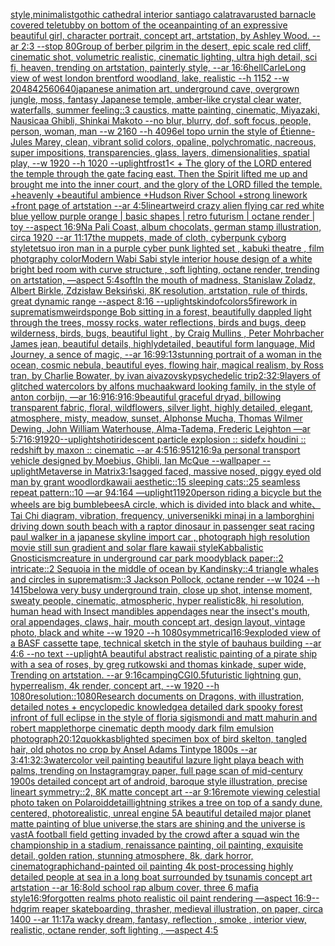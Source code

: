 [style,minimalist](https://www.ebank.nz/aiartgenerator?category=style%2Cminimalist)[gothic cathedral interior santiago calatrava](https://www.ebank.nz/aiartgenerator?category=gothic%20cathedral%20interior%20santiago%20calatrava)[rusted barnacle covered teletubby on bottom of the ocean](https://www.ebank.nz/aiartgenerator?category=rusted%20barnacle%20covered%20teletubby%20on%20bottom%20of%20the%20ocean)[painting of an expressive beautiful girl,  character portrait, concept art, artstation, by Ashley Wood. --ar 2:3 --stop 80](https://www.ebank.nz/aiartgenerator?category=painting%20of%20an%20expressive%20beautiful%20girl%2C%20%20character%20portrait%2C%20concept%20art%2C%20artstation%2C%20by%20Ashley%20Wood.%20--ar%202%3A3%20--stop%2080)[Group of berber pilgrim in the desert, epic scale red cliff,  cinematic shot, volumetric realistic, cinematic lighting, ultra high detail, sci fi, heaven,  trending on artstation, painterly style, --ar 16:6](https://www.ebank.nz/aiartgenerator?category=Group%20of%20berber%20pilgrim%20in%20the%20desert%2C%20epic%20scale%20red%20cliff%2C%20%20cinematic%20shot%2C%20volumetric%20realistic%2C%20cinematic%20lighting%2C%20ultra%20high%20detail%2C%20sci%20fi%2C%20heaven%2C%20%20trending%20on%20artstation%2C%20painterly%20style%2C%20--ar%2016%3A6)[hell](https://www.ebank.nz/aiartgenerator?category=hell)[Carle](https://www.ebank.nz/aiartgenerator?category=Carle)[Long view of west london brentford woodland, lake, realistic  --h 1152 --w 2048](https://www.ebank.nz/aiartgenerator?category=Long%20view%20of%20west%20london%20brentford%20woodland%2C%20lake%2C%20realistic%20%20--h%201152%20--w%202048)[4](https://www.ebank.nz/aiartgenerator?category=4)[2560](https://www.ebank.nz/aiartgenerator?category=2560)[640](https://www.ebank.nz/aiartgenerator?category=640)[japanese animation art, underground cave, overgrown jungle, moss, fantasy Japanese temple, amber-like crystal clear water, waterfalls, summer feeling::3 caustics, matte painting, cinematic, Miyazaki, Nausicaa Ghibli, Shinkai Makoto --no blur, blurry, dof, soft focus, people, person, woman, man --w 2160  --h 4096](https://www.ebank.nz/aiartgenerator?category=japanese%20animation%20art%2C%20underground%20cave%2C%20overgrown%20jungle%2C%20moss%2C%20fantasy%20Japanese%20temple%2C%20amber-like%20crystal%20clear%20water%2C%20waterfalls%2C%20summer%20feeling%3A%3A3%20caustics%2C%20matte%20painting%2C%20cinematic%2C%20Miyazaki%2C%20Nausicaa%20Ghibli%2C%20Shinkai%20Makoto%20--no%20blur%2C%20blurry%2C%20dof%2C%20soft%20focus%2C%20people%2C%20person%2C%20woman%2C%20man%20--w%202160%20%20--h%204096)[el topo urn](https://www.ebank.nz/aiartgenerator?category=el%20topo%20urn)[in the style of Étienne-Jules Marey, clean, vibrant solid colors, opaline, polychromatic, nacreous, super impositions, transparencies, glass, layers, dimensionalities, spatial play,  --w 1920 --h 1020 --uplight](https://www.ebank.nz/aiartgenerator?category=in%20the%20style%20of%20%C3%89tienne-Jules%20Marey%2C%20clean%2C%20vibrant%20solid%20colors%2C%20opaline%2C%20polychromatic%2C%20nacreous%2C%20super%20impositions%2C%20transparencies%2C%20glass%2C%20layers%2C%20dimensionalities%2C%20spatial%20play%2C%20%20--w%201920%20--h%201020%20--uplight)[frost](https://www.ebank.nz/aiartgenerator?category=frost)[1](https://www.ebank.nz/aiartgenerator?category=1)[< + The glory of the LORD entered the temple through the gate facing east. Then the Spirit lifted me up and brought me into the inner court, and the glory of the LORD filled the temple. +heavenly +beautiful ambience +Hudson River School +strong linework +front page of artstation --ar 4:5](https://www.ebank.nz/aiartgenerator?category=%3C%20%2B%20The%20glory%20of%20the%20LORD%20entered%20the%20temple%20through%20the%20gate%20facing%20east.%20Then%20the%20Spirit%20lifted%20me%20up%20and%20brought%20me%20into%20the%20inner%20court%2C%20and%20the%20glory%20of%20the%20LORD%20filled%20the%20temple.%20%2Bheavenly%20%2Bbeautiful%20ambience%20%2BHudson%20River%20School%20%2Bstrong%20linework%20%2Bfront%20page%20of%20artstation%20--ar%204%3A5)[lineart](https://www.ebank.nz/aiartgenerator?category=lineart)[weird crazy alien flying car red white blue yellow purple orange | basic shapes | retro futurism | octane render | toy --aspect 16:9](https://www.ebank.nz/aiartgenerator?category=weird%20crazy%20alien%20flying%20car%20red%20white%20blue%20yellow%20purple%20orange%20%7C%20basic%20shapes%20%7C%20retro%20futurism%20%7C%20octane%20render%20%7C%20toy%20--aspect%2016%3A9)[Na Pali Coast, album chocolats, german stamp illustration, circa 1920 --ar 11:17](https://www.ebank.nz/aiartgenerator?category=Na%20Pali%20Coast%2C%20album%20chocolats%2C%20german%20stamp%20illustration%2C%20circa%201920%20--ar%2011%3A17)[the muppets, made of cloth, cyberpunk cyborg style](https://www.ebank.nz/aiartgenerator?category=the%20muppets%2C%20made%20of%20cloth%2C%20cyberpunk%20cyborg%20style)[tetsuo iron man in a purple cyber punk lighted set , kabuki theatre , film photgraphy color](https://www.ebank.nz/aiartgenerator?category=tetsuo%20iron%20man%20in%20a%20purple%20cyber%20punk%20lighted%20set%20%2C%20kabuki%20theatre%20%2C%20film%20photgraphy%20color)[Modern Wabi Sabi style interior house design of a white bright bed room with curve structure , soft lighting, octane render, trending on artstation, —aspect 5:4](https://www.ebank.nz/aiartgenerator?category=Modern%20Wabi%20Sabi%20style%20interior%20house%20design%20of%20a%20white%20bright%20bed%20room%20with%20curve%20structure%20%2C%20soft%20lighting%2C%20octane%20render%2C%20trending%20on%20artstation%2C%20%E2%80%94aspect%205%3A4)[soft](https://www.ebank.nz/aiartgenerator?category=soft)[In the mouth of madness, Stanislaw Zoladz, Albert Birkle, Zdzisław Beksiński, 8K resolution, artstation, rule of thirds, great dynamic range --aspect 8:16 --uplight](https://www.ebank.nz/aiartgenerator?category=In%20the%20mouth%20of%20madness%2C%20Stanislaw%20Zoladz%2C%20Albert%20Birkle%2C%20Zdzis%C5%82aw%20Beksi%C5%84ski%2C%208K%20resolution%2C%20artstation%2C%20rule%20of%20thirds%2C%20great%20dynamic%20range%20--aspect%208%3A16%20--uplight)[skin](https://www.ebank.nz/aiartgenerator?category=skin)[dof](https://www.ebank.nz/aiartgenerator?category=dof)[colors](https://www.ebank.nz/aiartgenerator?category=colors)[5](https://www.ebank.nz/aiartgenerator?category=5)[firework in suprematism](https://www.ebank.nz/aiartgenerator?category=firework%20in%20suprematism)[weird](https://www.ebank.nz/aiartgenerator?category=weird)[sponge Bob sitting in a forest,  beautifully dappled light through the trees, mossy rocks, water reflections, birds and bugs, deep wilderness, birds, bugs, beautiful light , by  Craig Mullins , Peter Mohrbacher James jean, beautiful details, highlydetailed, beautiful form language, Mid Journey, a sence of magic, --ar 16:9](https://www.ebank.nz/aiartgenerator?category=sponge%20Bob%20sitting%20in%20a%20forest%2C%20%20beautifully%20dappled%20light%20through%20the%20trees%2C%20mossy%20rocks%2C%20water%20reflections%2C%20birds%20and%20bugs%2C%20deep%20wilderness%2C%20birds%2C%20bugs%2C%20beautiful%20light%20%2C%20by%20%20Craig%20Mullins%20%2C%20Peter%20Mohrbacher%20James%20jean%2C%20beautiful%20details%2C%20highlydetailed%2C%20beautiful%20form%20language%2C%20Mid%20Journey%2C%20a%20sence%20of%20magic%2C%20--ar%2016%3A9)[9:13](https://www.ebank.nz/aiartgenerator?category=9%3A13)[stunning portrait of a woman in the ocean, cosmic nebula, beautiful eyes, flowing hair, magical realism, by Ross tran, by Charlie Bowater, by ivan aivazovsky](https://www.ebank.nz/aiartgenerator?category=stunning%20portrait%20of%20a%20woman%20in%20the%20ocean%2C%20cosmic%20nebula%2C%20beautiful%20eyes%2C%20flowing%20hair%2C%20magical%20realism%2C%20by%20Ross%20tran%2C%20by%20Charlie%20Bowater%2C%20by%20ivan%20aivazovsky)[psychedelic trip](https://www.ebank.nz/aiartgenerator?category=psychedelic%20trip)[2:3](https://www.ebank.nz/aiartgenerator?category=2%3A3)[2:9](https://www.ebank.nz/aiartgenerator?category=2%3A9)[layers of glitched watercolors by alfons mucha](https://www.ebank.nz/aiartgenerator?category=layers%20of%20glitched%20watercolors%20by%20alfons%20mucha)[akward looking family, in the style of anton corbijn, —ar 16:9](https://www.ebank.nz/aiartgenerator?category=akward%20looking%20family%2C%20in%20the%20style%20of%20anton%20corbijn%2C%20%E2%80%94ar%2016%3A9)[16:9](https://www.ebank.nz/aiartgenerator?category=16%3A9)[16:9](https://www.ebank.nz/aiartgenerator?category=16%3A9)[beautiful graceful dryad, billowing transparent fabric, floral, wildflowers, silver light, highly detailed, elegant, atmosphere, misty, meadow, sunset, Alphonse Mucha, Thomas Wilmer Dewing, John William Waterhouse, Alma-Tadema, Frederic Leighton —ar 5:7](https://www.ebank.nz/aiartgenerator?category=beautiful%20graceful%20dryad%2C%20billowing%20transparent%20fabric%2C%20floral%2C%20wildflowers%2C%20silver%20light%2C%20highly%20detailed%2C%20elegant%2C%20atmosphere%2C%20misty%2C%20meadow%2C%20sunset%2C%20Alphonse%20Mucha%2C%20Thomas%20Wilmer%20Dewing%2C%20John%20William%20Waterhouse%2C%20Alma-Tadema%2C%20Frederic%20Leighton%20%E2%80%94ar%205%3A7)[16:9](https://www.ebank.nz/aiartgenerator?category=16%3A9)[1920](https://www.ebank.nz/aiartgenerator?category=1920)[--uplight](https://www.ebank.nz/aiartgenerator?category=--uplight)[shot](https://www.ebank.nz/aiartgenerator?category=shot)[iridescent particle explosion :: sidefx houdini :: redshift by maxon :: cinematic --ar 4:5](https://www.ebank.nz/aiartgenerator?category=iridescent%20particle%20explosion%20%3A%3A%20sidefx%20houdini%20%3A%3A%20redshift%20by%20maxon%20%3A%3A%20cinematic%20--ar%204%3A5)[16:9](https://www.ebank.nz/aiartgenerator?category=16%3A9)[512](https://www.ebank.nz/aiartgenerator?category=512)[16:9](https://www.ebank.nz/aiartgenerator?category=16%3A9)[a personal transport vehicle designed by Moebius, Ghibli, Ian McQue --wallpaper --uplight](https://www.ebank.nz/aiartgenerator?category=a%20personal%20transport%20vehicle%20designed%20by%20Moebius%2C%20Ghibli%2C%20Ian%20McQue%20--wallpaper%20--uplight)[Metaverse in Matrix](https://www.ebank.nz/aiartgenerator?category=Metaverse%20in%20Matrix)[3:1](https://www.ebank.nz/aiartgenerator?category=3%3A1)[sagged faced, massive nosed, piggy eyed old man by grant wood](https://www.ebank.nz/aiartgenerator?category=sagged%20faced%2C%20massive%20nosed%2C%20piggy%20eyed%20old%20man%20by%20grant%20wood)[lord](https://www.ebank.nz/aiartgenerator?category=lord)[kawaii aesthetic::15 sleeping cats::25 seamless repeat pattern::10  —ar 94:164 —uplight](https://www.ebank.nz/aiartgenerator?category=kawaii%20aesthetic%3A%3A15%20sleeping%20cats%3A%3A25%20seamless%20repeat%20pattern%3A%3A10%20%20%E2%80%94ar%2094%3A164%20%E2%80%94uplight)[1](https://www.ebank.nz/aiartgenerator?category=1)[1920](https://www.ebank.nz/aiartgenerator?category=1920)[person riding a bicycle but the wheels are big bumblebees](https://www.ebank.nz/aiartgenerator?category=person%20riding%20a%20bicycle%20but%20the%20wheels%20are%20big%20bumblebees)[A circle, which is divided into black and white、Tai Chi diagram, vibration, frequency, universe](https://www.ebank.nz/aiartgenerator?category=A%20circle%2C%20which%20is%20divided%20into%20black%20and%20white%E3%80%81Tai%20Chi%20diagram%2C%20vibration%2C%20frequency%2C%20universe)[nikki minaj in a lamborghini driving down south beach with a raptor dinosaur in passenger seat racing paul walker in a japanese skyline import car , photograph high resolution movie still sun gradient and solar flare kawaii style](https://www.ebank.nz/aiartgenerator?category=nikki%20minaj%20in%20a%20lamborghini%20driving%20down%20south%20beach%20with%20a%20raptor%20dinosaur%20in%20passenger%20seat%20racing%20paul%20walker%20in%20a%20japanese%20skyline%20import%20car%20%2C%20photograph%20high%20resolution%20movie%20still%20sun%20gradient%20and%20solar%20flare%20kawaii%20style)[Kabbalistic Gnosticism](https://www.ebank.nz/aiartgenerator?category=Kabbalistic%20Gnosticism)[creature in underground car park  moody](https://www.ebank.nz/aiartgenerator?category=creature%20in%20underground%20car%20park%20%20moody)[black paper::2 intricate::2 Sequoia in the middle of ocean by Kandinsky::4 triangle whales and circles in suprematism::3 Jackson Pollock, octane render --w 1024 --h 1415](https://www.ebank.nz/aiartgenerator?category=black%20paper%3A%3A2%20intricate%3A%3A2%20Sequoia%20in%20the%20middle%20of%20ocean%20by%20Kandinsky%3A%3A4%20triangle%20whales%20and%20circles%20in%20suprematism%3A%3A3%20Jackson%20Pollock%2C%20octane%20render%20--w%201024%20--h%201415)[below](https://www.ebank.nz/aiartgenerator?category=below)[a very busy underground train, close up shot, intense moment, sweaty people, cinematic, atmospheric, hyper realistic](https://www.ebank.nz/aiartgenerator?category=a%20very%20busy%20underground%20train%2C%20close%20up%20shot%2C%20intense%20moment%2C%20sweaty%20people%2C%20cinematic%2C%20atmospheric%2C%20hyper%20realistic)[8k, hi resolution, human head with Insect mandibles appendages near the insect's mouth, oral appendages, claws, hair, mouth concept art, design layout, vintage photo, black and white --w 1920 --h 1080](https://www.ebank.nz/aiartgenerator?category=8k%2C%20hi%20resolution%2C%20human%20head%20with%20Insect%20mandibles%20appendages%20near%20the%20insect%27s%20mouth%2C%20oral%20appendages%2C%20claws%2C%20hair%2C%20mouth%20concept%20art%2C%20design%20layout%2C%20vintage%20photo%2C%20black%20and%20white%20--w%201920%20--h%201080)[symmetrical](https://www.ebank.nz/aiartgenerator?category=symmetrical)[16:9](https://www.ebank.nz/aiartgenerator?category=16%3A9)[exploded view of a BASF cassette tape, technical sketch in the style of bauhaus building --ar 4:6 --no text --uplight](https://www.ebank.nz/aiartgenerator?category=exploded%20view%20of%20a%20BASF%20cassette%20tape%2C%20technical%20sketch%20in%20the%20style%20of%20bauhaus%20building%20--ar%204%3A6%20--no%20text%20--uplight)[A beautiful abstract realistic painting of a pirate ship with a sea of roses, by greg rutkowski and thomas kinkade, super wide, Trending on artstation. --ar 9:16](https://www.ebank.nz/aiartgenerator?category=A%20beautiful%20abstract%20realistic%20painting%20of%20a%20pirate%20ship%20with%20a%20sea%20of%20roses%2C%20by%20greg%20rutkowski%20and%20thomas%20kinkade%2C%20super%20wide%2C%20Trending%20on%20artstation.%20--ar%209%3A16)[camping](https://www.ebank.nz/aiartgenerator?category=camping)[CGI](https://www.ebank.nz/aiartgenerator?category=CGI)[0.5](https://www.ebank.nz/aiartgenerator?category=0.5)[futuristic lightning gun, hyperrealism, 4k render, concept art, --w 1920 --h 1080](https://www.ebank.nz/aiartgenerator?category=futuristic%20lightning%20gun%2C%20hyperrealism%2C%204k%20render%2C%20concept%20art%2C%20--w%201920%20--h%201080)[resolution::](https://www.ebank.nz/aiartgenerator?category=resolution%3A%3A)[1080](https://www.ebank.nz/aiartgenerator?category=1080)[Research documents on Dragons, with illustration, detailed notes + encyclopedic knowledge](https://www.ebank.nz/aiartgenerator?category=Research%20documents%20on%20Dragons%2C%20with%20illustration%2C%20detailed%20notes%20%2B%20encyclopedic%20knowledge)[a detailed dark spooky forest infront of full eclipse in the style of floria sigismondi and matt mahurin and robert mapplethorpe cinematic depth moody dark film emulsion photograph](https://www.ebank.nz/aiartgenerator?category=a%20detailed%20dark%20spooky%20forest%20infront%20of%20full%20eclipse%20in%20the%20style%20of%20floria%20sigismondi%20and%20matt%20mahurin%20and%20robert%20mapplethorpe%20cinematic%20depth%20moody%20dark%20film%20emulsion%20photograph)[20:12](https://www.ebank.nz/aiartgenerator?category=20%3A12)[quokkas](https://www.ebank.nz/aiartgenerator?category=quokkas)[blighted specimen box of bird skelton, tangled hair, old photos no crop by Ansel Adams Tintype 1800s --ar 3:4](https://www.ebank.nz/aiartgenerator?category=blighted%20specimen%20box%20of%20bird%20skelton%2C%20tangled%20hair%2C%20old%20photos%20no%20crop%20by%20Ansel%20Adams%20Tintype%201800s%20--ar%203%3A4)[1:3](https://www.ebank.nz/aiartgenerator?category=1%3A3)[2:3](https://www.ebank.nz/aiartgenerator?category=2%3A3)[watercolor veil painting beautiful lazure light play](https://www.ebank.nz/aiartgenerator?category=watercolor%20veil%20painting%20beautiful%20lazure%20light%20play)[a beach with palms, trending on Instagram](https://www.ebank.nz/aiartgenerator?category=a%20beach%20with%20palms%2C%20trending%20on%20Instagram)[gray paper, full page scan of mid-century 1900s detailed concept art of android, baroque style illustration, precise lineart symmetry::2, 8K matte concept art --ar 9:16](https://www.ebank.nz/aiartgenerator?category=gray%20paper%2C%20full%20page%20scan%20of%20mid-century%201900s%20detailed%20concept%20art%20of%20android%2C%20baroque%20style%20illustration%2C%20precise%20lineart%20symmetry%3A%3A2%2C%208K%20matte%20concept%20art%20--ar%209%3A16)[remote viewing celestial photo taken on Polaroid](https://www.ebank.nz/aiartgenerator?category=remote%20viewing%20celestial%20photo%20taken%20on%20Polaroid)[detail](https://www.ebank.nz/aiartgenerator?category=detail)[](https://www.ebank.nz/aiartgenerator?category=)[lightning strikes a tree on top of a sandy dune, centered, photorealistic, unreal engine 5](https://www.ebank.nz/aiartgenerator?category=lightning%20strikes%20a%20tree%20on%20top%20of%20a%20sandy%20dune%2C%20centered%2C%20photorealistic%2C%20unreal%20engine%205)[A beautiful detailed major planet matte painting of blue universe,the stars are shining and the universe is vast](https://www.ebank.nz/aiartgenerator?category=A%20beautiful%20detailed%20major%20planet%20matte%20painting%20of%20blue%20universe%2Cthe%20stars%20are%20shining%20and%20the%20universe%20is%20vast)[A football field getting invaded by the crowd after a squad win the championship in a stadium, renaissance painting, oil painting, exquisite detail, golden ration, stunning atmosphere, 8k, dark horror, cinematographic](https://www.ebank.nz/aiartgenerator?category=A%20football%20field%20getting%20invaded%20by%20the%20crowd%20after%20a%20squad%20win%20the%20championship%20in%20a%20stadium%2C%20renaissance%20painting%2C%20oil%20painting%2C%20exquisite%20detail%2C%20golden%20ration%2C%20stunning%20atmosphere%2C%208k%2C%20dark%20horror%2C%20cinematographic)[hand-painted oil painting 4k post-processing highly detailed people at sea in a long boat surrounded by tsunamis concept art artstation --ar 16:8](https://www.ebank.nz/aiartgenerator?category=hand-painted%20oil%20painting%204k%20post-processing%20highly%20detailed%20people%20at%20sea%20in%20a%20long%20boat%20surrounded%20by%20tsunamis%20concept%20art%20artstation%20--ar%2016%3A8)[old school rap album cover, three 6 mafia style](https://www.ebank.nz/aiartgenerator?category=old%20school%20rap%20album%20cover%2C%20three%206%20mafia%20style)[16:9](https://www.ebank.nz/aiartgenerator?category=16%3A9)[forgotten realms photo realistic oil paint rendering —aspect 16:9](https://www.ebank.nz/aiartgenerator?category=forgotten%20realms%20photo%20realistic%20oil%20paint%20rendering%20%E2%80%94aspect%2016%3A9)[--hd](https://www.ebank.nz/aiartgenerator?category=--hd)[grim reaper skateboarding, thrasher, medieval illustration, on paper, circa 1400 --ar 11:17](https://www.ebank.nz/aiartgenerator?category=grim%20reaper%20skateboarding%2C%20thrasher%2C%20medieval%20illustration%2C%20on%20paper%2C%20circa%201400%20--ar%2011%3A17)[a wacky dream, fantasy, reflection , smoke , interior view, realistic, octane render, soft lighting , —aspect 4:5](https://www.ebank.nz/aiartgenerator?category=a%20wacky%20dream%2C%20fantasy%2C%20reflection%20%2C%20smoke%20%2C%20interior%20view%2C%20realistic%2C%20octane%20render%2C%20soft%20lighting%20%2C%20%E2%80%94aspect%204%3A5)
